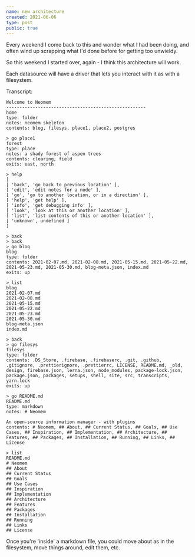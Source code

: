 ```yaml
---
name: new architecture
created: 2021-06-06
type: post
public: true
---
```


Every weekend I come back to this and wonder what I had been doing, and often wind up scrapping what I'd done before for getting too unwieldy.

So this weekend I started over, again - I think this architecture will work.

Each datasource will have a driver that lets you interact with it as with a filesystem.

Transcript:

    Welcome to Neomem
    -----------------------------------------------------
    home
    type: folder
    notes: neomem skeleton
    contents: blog, filesys, place1, place2, postgres

    > go place1
    forest
    type: place
    notes: a shady forest of aspen trees
    contents: clearing, field
    exits: east, north

    > help
    [
    [ 'back', 'go back to previous location' ],
    [ 'edit', 'edit notes for a node' ],
    [ 'go', 'go to another location, or in a direction' ],
    [ 'help', 'get help' ],
    [ 'info', 'get debugging info' ],
    [ 'look', 'look at this or another location' ],
    [ 'list', 'list contents of this or another location' ],
    [ 'unknown', undefined ]
    ]

    > back
    > back
    > go blog
    blog
    type: folder
    contents: 2021-02-07.md, 2021-02-08.md, 2021-05-15.md, 2021-05-22.md, 2021-05-23.md, 2021-05-30.md, blog-meta.json, index.md
    exits: up

    > list
    blog
    2021-02-07.md
    2021-02-08.md
    2021-05-15.md
    2021-05-22.md
    2021-05-23.md
    2021-05-30.md
    blog-meta.json
    index.md

    > back
    > go filesys
    filesys
    type: folder
    contents: .DS_Store, .firebase, .firebaserc, .git, .github, .gitignore, .prettierignore, .prettierrc, LICENSE, README.md, _old, design, firebase.json, lerna.json, node_modules, package-lock.json, package.json, packages, setups, shell, site, src, transcripts, yarn.lock
    exits: up

    > go README.md
    README.md
    type: markdown
    notes: # Neomem

    An open-source information manager - with plugins
    contents: # Neomem, ## About, ## Current Status, ## Goals, ## Use Cases, ## Inspiration, ## Implementation, ## Architecture, ## Features, ## Packages, ## Installation, ## Running, ## Links, ## License

    > list
    README.md
    # Neomem
    ## About
    ## Current Status
    ## Goals
    ## Use Cases
    ## Inspiration
    ## Implementation
    ## Architecture
    ## Features
    ## Packages
    ## Installation
    ## Running
    ## Links
    ## License

Once you're 'inside' a markdown file, you could move about as in the filesystem, move things around, edit them, etc.
